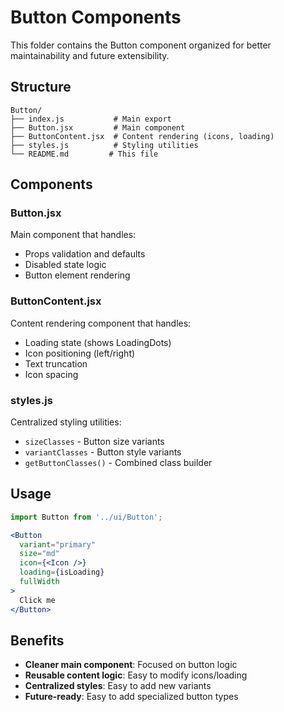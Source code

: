 # Button Components

This folder contains the Button component organized for better maintainability and future extensibility.

## Structure

```
Button/
├── index.js           # Main export
├── Button.jsx         # Main component
├── ButtonContent.jsx  # Content rendering (icons, loading)
├── styles.js          # Styling utilities
└── README.md         # This file
```

## Components

### Button.jsx
Main component that handles:
- Props validation and defaults
- Disabled state logic
- Button element rendering

### ButtonContent.jsx  
Content rendering component that handles:
- Loading state (shows LoadingDots)
- Icon positioning (left/right)
- Text truncation
- Icon spacing

### styles.js
Centralized styling utilities:
- `sizeClasses` - Button size variants
- `variantClasses` - Button style variants
- `getButtonClasses()` - Combined class builder

## Usage

```jsx
import Button from '../ui/Button';

<Button 
  variant="primary" 
  size="md" 
  icon={<Icon />}
  loading={isLoading}
  fullWidth
>
  Click me
</Button>
```

## Benefits

- **Cleaner main component**: Focused on button logic
- **Reusable content logic**: Easy to modify icons/loading
- **Centralized styles**: Easy to add new variants
- **Future-ready**: Easy to add specialized button types 